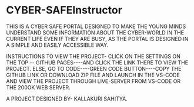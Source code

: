 # CYBER-SAFEInstructor
THIS IS A CYBER SAFE PORTAL DESIGNED TO MAKE THE YOUNG MINDS UNDERSTAND SOME INFORMATION ABOUT THE CYBER-WORLD IN THE CURRENT LIFE EVEN IF THEY ARE BUSY,
AS THE PORTAL IS DESIGNED IN A SIMPLE AND EASILY ACCESSIBLE WAY.

INSTRUCTIONS TO VIEW THE PROJECT-
CLICK ON THE SETTINGS ON THE TOP -- GITHUB PAGES----AND CLICK THE LINK THERE TO VIEW THE PROJECT.
ELSE,
GO TO CODE----GREEN CODE BUTTON----COPY THE GITHUB LINK OR DOWNLOAD ZIP FILE AND LAUNCH IN THE VS-CODE AND VIEW THE PROJECT THROUGH LIVE-SERVER FROM VS-CODE OR THE 200OK WEB SERVER.


 A PROJECT DESIGNED BY- KALLAKURI SAHITYA.
